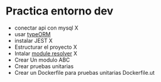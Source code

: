 # Practica entorno dev

- conectar api con mysql X
- usar [typeORM](https://www.npmjs.com/package/typeorm)
- instalar JEST X
- Estructurar el proyecto X
- Intalar [module resolver](https://www.npmjs.com/package/babel-plugin-module-resolver) X
- Crear Un modulo ABC
- Crear pruebas unitarias
- Crear un Dockerfile para pruebas unitarias Dockerfile.ut
